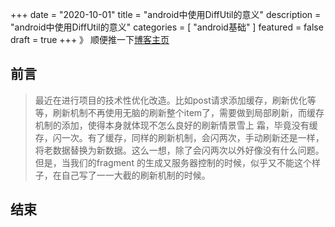 +++
date = "2020-10-01"
title = "android中使用DiffUtil的意义"
description = "android中使用DiffUtil的意义"
categories = [
"android基础"
]
featured = false
draft = true 
+++
》 顺便推一下[博客主页](http://lalalaxiaowifi.gitee.io/pictures/)
## 前言
> 最近在进行项目的技术性优化改造。比如post请求添加缓存，刷新优化等等，刷新机制不再使用无脑的刷新整个item了，需要做到局部刷新，而缓存机制的添加，使得本身就体现不怎么良好的刷新情景雪上
> 霜，毕竟没有缓存，闪一次。有了缓存，同样的刷新机制，会闪两次，手动刷新还是一样，将老数据替换为新数据。这么一想，除了会闪两次以外好像没有什么问题。
> 但是，当我们的fragment 的生成又服务器控制的时候，似乎又不能这个样子，在自己写了一一大截的刷新机制的时候。
## 结束


